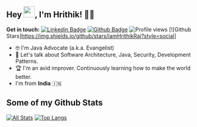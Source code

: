 ## Hey <img src="https://github.com/TheDudeThatCode/TheDudeThatCode/blob/master/Assets/Hi.gif" width="29px">, I'm Hrithik! 🧑‍💻

**Get in touch:**
[![Linkedin Badge](https://img.shields.io/badge/hrithik-raj-4a881a169?style=flat&logo=Linkedin&logoColor=white&link=https://www.linkedin.com/in/hrithik-raj-4a881a169/)](https://www.linkedin.com/in/hrithik-raj-4a881a169/) [![Github Badge](https://img.shields.io/badge/iamHrithikRaj?style=flat&logo=Github&logoColor=white&link=https://github.com/iamHrithikRaj/)](https://www.github.com/iamHrithikRaj/) ![Profile views](https://gpvc.arturio.dev/iamHrithikRaj)
[![Github Stars]https://img.shields.io/github/stars/iamHrithikRaj?style=social]

<!--


Here are some ideas to get you started:

- 🔭 I’m currently working on ...
- 🌱 I’m currently learning ...
- 👯 I’m looking to collaborate on ...
- 🤔 I’m looking for help with ...
- 💬 Ask me about ...
- 📫 How to reach me: ...
- 😄 Pronouns: ...
- ⚡ Fun fact: ...
-->

<!-- - 📫 Let's get social: <a href="https://www.linkedin.com/in/andrespedes12/"> <img src="https://img.shields.io/badge/-LinkedIn-%233781da" alt="LinkedIn"/></a>   -->

- 🤓 I'm Java Advocate (a.k.a. Evangelist)
- 💬 Let's talk about Software Architecture, Java, Security, Development Patterns.
- 🏆 I'm an avid improver. Continuously learning how to make the world better.
- I'm from **India** 🇮🇳 

## Some of my Github Stats
[![All Stats](https://github-readme-stats-axpwmfcg3.vercel.app/api?username=iamHrithikRaj&show_icons=true&include_all_commits=true&count_private=true&hide=contribs)](https://github.com/iamHrithikRaj/github-readme-stats)
[![Top Langs](https://github-readme-stats-axpwmfcg3.vercel.app/api/top-langs/?username=iamHrithikRaj&layout=compact)](https://github.com/iamHrithikRaj/github-readme-stats)


<!--![Pedes's github stats](https://github-readme-stats.vercel.app/api?username=pedes) -->
